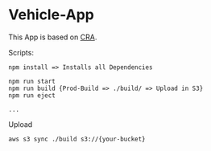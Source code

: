 # Vehicle-App

This App is based on [CRA](https://create-react-app.dev/).

Scripts:
```
npm install => Installs all Dependencies

npm run start
npm run build {Prod-Build => ./build/ => Upload in S3}
npm run eject

...
```

Upload
```
aws s3 sync ./build s3://{your-bucket}
```
